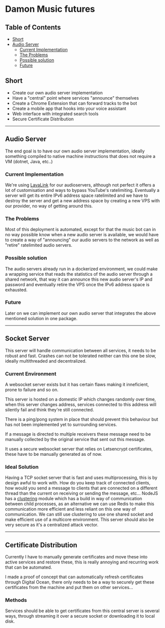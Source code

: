 # Damon Music futures

## Table of Contents

 - [Short](#short)
 - [Audio Server](#audio-server)
    - [Current Implementation](#current-implementation)
    - [The Problems](#the-problems)
    - [Possible solution](#possible-solution)
    - [Future](#future)

## Short

 - Create our own audio server implementation
 - Have a "central" point where services "announce" themselves
 - Create a Chrome Extension that can forward tracks to the bot
 - Create a mobile app that hooks into your voice assistant
 - Web interface with integrated search tools
 - Secure Certificate Distribution

****

## Audio Server

The end goal is to have our own audio server implementation, ideally something compiled to native machine instructions that does not require a VM (dotnet, Java, etc..)

### Current Implementation

We're using [LavaLink](https://github.com/freyacodes/Lavalink) for our audioservers, although not perfect it offers a lot of customisation and ways to bypass YouTube's ratelimiting. Eventually a server will get its entire IPv6 address space ratelimited and we have to destroy the server and get a new address space by creating a new VPS with our provider, no way of getting around this.

### The Problems

Most of this deployment is automated, except for that the music bot can in no way possible know when a new audio server is available, we would have to create a way of "announcing" our audio servers to the network as well as "retire" ratelimited audio servers.

### Possible solution

The audio servers already run in a dockerized environment, we could make a wrapping service that reads the statistics of the audio server through a shared network, that way it can announce this new audio server's IP and password and eventually retire the VPS once the IPv6 address space is exhausted.

### Future

Later on we can implement our own audio server that integrates the above mentioned solution in one package.

****

## Socket Server

This server will handle communication between all services, it needs to be robust and fast. Crashes can not be tolerated neither can this one be slow, ideally multithreaded and decentralized.

### Current Environment

A websocket server exists but it has certain flaws making it inneficient, prone to failure and so on.

This server is hosted on a domestic IP which changes randomly over time, when this server changes address, services connected to this address will silently fail and think they're still connected.

There is a ping/pong system in place that should prevent this behaviour but has not been implemented yet to surrounding services.

If a message is directed to multiple receivers these message need to be manually collected by the original service that sent out this message.

It uses a secure websocket server that relies on Letsencrypt certificates, these have to be manually generated as of now.

### Ideal Solution

Having a TCP socket server that is fast and uses multiprocessing, this is by design awful to work with. How do you keep track of connected clients, how would you send a message to clients that are connected on a different thread than the current on receiving or sending the message, etc...
NodeJS has a [clustering](https://nodejs.org/api/cluster.html) module which has a build in way of communication between child processes, as an alternative we can use Redis to make this communication more efficient and less reliant on this one way of communication. We can still use clustering to use one shared socket and make efficient use of a multicore environment.
This server should also be very secure as it's a centralized attack vector.

****

## Certificate Distribution

Currently I have to manually generate certificates and move these into active services and restore these, this is really annoying and recurring work that can be automated.

I made a proof of concept that can automatically refresh certificates through Digital Ocean, there only needs to be a way to securely get these certificates from the machine and put them on other services...

### Methods

Services should be able to get certificates from this central server is several ways, through streaming it over a secure socket or downloading it to local disk.
